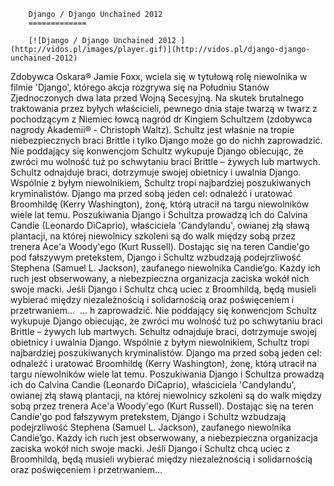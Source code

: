 
        Django / Django Unchained 2012 
        =============
        
        [![Django / Django Unchained 2012 ](http://vidos.pl/images/player.gif)](http://vidos.pl/django-django-unchained-2012)
        
        
 Zdobywca Oskara® Jamie Foxx, wciela się w tytułową rolę niewolnika w filmie 'Django', którego akcja rozgrywa się na Południu Stanów Zjednoczonych dwa lata przed Wojną Secesyjną. Na skutek brutalnego traktowania przez byłych właścicieli, pewnego dnia staje twarzą w twarz z pochodzącym z Niemiec łowcą nagród dr Kingiem Schultzem (zdobywca nagrody Akademii® - Christoph Waltz). Schultz jest właśnie na tropie niebezpiecznych braci Brittle i tylko Django może go do nichh zaprowadzić. Nie poddający się konwencjom Schultz wykupuje Django obiecując, że zwróci mu wolność tuż po schwytaniu braci Brittle – żywych lub martwych. Schultz odnajduje braci, dotrzymuje swojej obietnicy i uwalnia Django. Wspólnie z byłym niewolnikiem, Schultz tropi najbardziej poszukiwanych kryminalistów. Django ma przed sobą jeden cel: odnaleźć i uratować Broomhildę (Kerry Washington), żonę, którą utracił na targu niewolników wiele lat temu. Poszukiwania Django i Schultza prowadzą ich do Calvina Candie (Leonardo DiCaprio), właściciela 'Candylandu', owianej złą sławą plantacji, na której niewolnicy szkoleni są do walk między sobą przez trenera Ace'a Woody'ego (Kurt Russell). Dostając się na teren Candie'go pod fałszywym pretekstem, Django i Schultz wzbudzają podejrzliwość Stephena (Samuel L. Jackson), zaufanego niewolnika Candie’go. Każdy ich ruch jest obserwowany, a niebezpieczna organizacja zaciska wokół nich swoje macki. Jeśli Django i Schultz chcą uciec z Broomhildą, będą musieli wybierać między niezależnością i solidarnością oraz poświęceniem i przetrwaniem…   ... h zaprowadzić. Nie poddający się konwencjom Schultz wykupuje Django obiecując, że zwróci mu wolność tuż po schwytaniu braci Brittle – żywych lub martwych. Schultz odnajduje braci, dotrzymuje swojej obietnicy i uwalnia Django. Wspólnie z byłym niewolnikiem, Schultz tropi najbardziej poszukiwanych kryminalistów. Django ma przed sobą jeden cel: odnaleźć i uratować Broomhildę (Kerry Washington), żonę, którą utracił na targu niewolników wiele lat temu. Poszukiwania Django i Schultza prowadzą ich do Calvina Candie (Leonardo DiCaprio), właściciela 'Candylandu', owianej złą sławą plantacji, na której niewolnicy szkoleni są do walk między sobą przez trenera Ace'a Woody'ego (Kurt Russell). Dostając się na teren Candie'go pod fałszywym pretekstem, Django i Schultz wzbudzają podejrzliwość Stephena (Samuel L. Jackson), zaufanego niewolnika Candie’go. Każdy ich ruch jest obserwowany, a niebezpieczna organizacja zaciska wokół nich swoje macki. Jeśli Django i Schultz chcą uciec z Broomhildą, będą musieli wybierać między niezależnością i solidarnością oraz poświęceniem i przetrwaniem… 
    